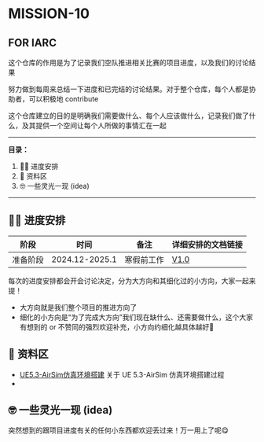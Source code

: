 # MISSION-10   
FOR IARC
---

这个仓库的作用是为了记录我们空队推进相关比赛的项目进度，以及我们的讨论结果


努力做到每周来总结一下进度和已完结的讨论结果。对于整个仓库，每个人都是协助者，可以积极地 contribute

这个仓库建立的目的是明确我们需要做什么、每个人应该做什么，记录我们做了什么，及其提供一个空间让每个人所做的事情汇在一起

---
**目录：**
1. ✌🏻 进度安排
2. 🤫 资料区
3. 🤓 一些灵光一现 (idea)

---

## ✌🏻 进度安排

| 阶段   | 时间             | 备注    | 详细安排的文档链接                  |
| ---- | -------------- | ----- | -------------------------- |
| 准备阶段 | 2024.12-2025.1 | 寒假前工作 | [V1.0](./schedule/V1.0.md) |

每次的进度安排都会开会讨论决定，分为大方向和其细化过的小方向，大家一起来提！
- 大方向就是我们整个项目的推进方向了
- 细化的小方向是“为了完成大方向”我们现在缺什么、还需要做什么，这个大家有想到的 or 不赞同的强烈欢迎补充，小方向约细化越具体越好🧐

## 🤫 资料区

+ [UE5.3-AirSim仿真环境搭建](UE5.3-AirSim-Environment.md)  关于 UE 5.3-AirSim 仿真环境搭建过程
+    

## 🤓 一些灵光一现 (idea)

突然想到的跟项目进度有关的任何小东西都欢迎丢过来！万一用上了呢😋





